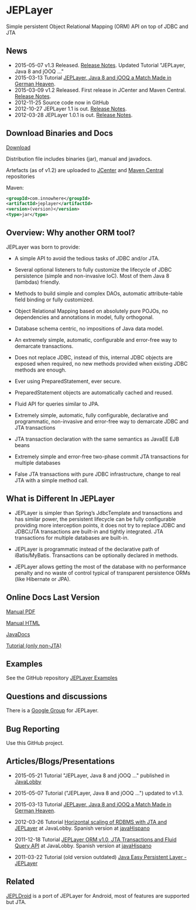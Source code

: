 JEPLayer
========
	
Simple persistent Object Relational Mapping (ORM) API on top of JDBC and JTA 

News
------

- 2015-05-07 v1.3 Released. [Release Notes](https://github.com/jmarranz/jeplayer/blob/master/CHANGES.txt). Updated Tutorial "JEPLayer, Java 8 and jOOQ ..."
- 2015-03-13 Tutorial [JEPLayer, Java 8 and jOOQ a Match Made in German Heaven](http://jmarranz.blogspot.com.es/2015/03/jeplayer-java-8-and-jooq-match-made-in.html).
- 2015-03-09 v1.2 Released. First release in JCenter and Maven Central. [Release Notes](https://github.com/jmarranz/jeplayer/blob/master/CHANGES.txt).
- 2012-11-25 Source code now in GitHub
- 2012-10-27 JEPLayer 1.1 is out. [Release Notes](https://github.com/jmarranz/jeplayer/blob/master/CHANGES.txt).
- 2012-03-28 JEPLayer 1.0.1 is out. [Release Notes](https://github.com/jmarranz/jeplayer/blob/master/CHANGES.txt).

Download Binaries and Docs
------

[Download](https://sourceforge.net/projects/jeplayer/files/)

Distribution file includes binaries (jar), manual and javadocs.

Artefacts (as of v1.2) are uploaded to [JCenter](https://bintray.com/jmarranz/maven/jeplayer/view) and [Maven Central](https://oss.sonatype.org/content/repositories/releases/com/innowhere/jeplayer/) repositories

Maven: 

```xml
<groupId>com.innowhere</groupId>
<artifactId>jeplayer</artifactId>
<version>(version)</version>
<type>jar</type>
```

Overview: Why another ORM tool?
------

JEPLayer was born to provide:

* A simple API to avoid the tedious tasks of JDBC and/or JTA.

* Several optional listeners to fully customize the lifecycle of JDBC persistence (simple and non-invasive IoC). Most of them Java 8 (lambdas) friendly.

* Methods to build simple and complex DAOs, automatic attribute-table field binding or fully customized.

* Object Relational Mapping based on absolutely pure POJOs, no dependencies and annotations in model, fully orthogonal.

* Database schema centric, no impositions of Java data model.

* An extremely simple, automatic, configurable and error-free way to demarcate transactions.

* Does not replace JDBC, instead of this, internal JDBC objects are exposed when required, no new methods provided when existing JDBC methods are enough.

* Ever using PreparedStatement, ever secure.

* PreparedStatement objects are automatically cached and reused.

* Fluid API for queries similar to JPA.

* Extremely simple, automatic, fully configurable, declarative and programmatic, non-invasive and error-free way to demarcate JDBC and JTA transactions

* JTA transaction declaration with the same semantics as JavaEE EJB beans

* Extremely simple and error-free two-phase commit JTA transactions for multiple databases

* False JTA transactions with pure JDBC infrastructure, change to real JTA with a simple method call.

What is Different In JEPLayer
------

* JEPLayer is simpler than Spring’s JdbcTemplate and transactions and has similar power, the persistent lifecycle can be fully configurable providing more interception points, 
it does not try to replace JDBC and JDBC/JTA transactions are built-in and tightly integrated. JTA transactions for multiple databases are built-in.

* JEPLayer is programmatic instead of the declarative path of iBatis/MyBatis. Transactions can be optionally declared in methods.

* JEPLayer allows getting the most of the database with no performance penalty and no waste of control typical of transparent persistence ORMs (like Hibernate or JPA).



Online Docs Last Version
------

[Manual PDF](http://jeplayer.sourceforge.net/docs/manual/jeplayer_manual.pdf)

[Manual HTML](http://jeplayer.sourceforge.net/docs/manual/jeplayer_manual.htm)

[JavaDocs](http://jeplayer.sourceforge.net/docs/javadoc/)

[Tutorial (only non-JTA)](http://jmarranz.blogspot.com.es/2015/03/jeplayer-java-8-and-jooq-match-made-in.html)


Examples
------

See the GitHub repository [JEPLayer Examples](https://github.com/jmarranz/jeplayer_examples)

Questions and discussions
------

There is a [Google Group](https://groups.google.com/forum/#!forum/jeplayer) for JEPLayer.

Bug Reporting
------

Use this GitHub project.


Articles/Blogs/Presentations
------

- 2015-05-21 Tutorial "JEPLayer, Java 8 and jOOQ ..." published in [JavaLobby](http://java.dzone.com/articles/jeplayer-java-8-and-jooq-match)

- 2015-05-07 Tutorial ("JEPLayer, Java 8 and jOOQ ...") updated to v1.3. 

- 2015-03-13 Tutorial [JEPLayer, Java 8 and jOOQ a Match Made in German Heaven](http://jmarranz.blogspot.com.es/2015/03/jeplayer-java-8-and-jooq-match-made-in.html).

- 2012-03-26 Tutorial [Horizontal scaling of RDBMS with JTA and JEPLayer](http://java.dzone.com/articles/horizontal-scaling-rdbms-jta) at JavaLobby. Spanish version
at [javaHispano](http://www.javahispano.org/portada/2012/3/19/escalamiento-horizontal-acid-de-rdbms-con-jeplayer.html)

- 2011-12-18 Tutorial [JEPLayer ORM v1.0, JTA Transactions and Fluid Query API](http://java.dzone.com/announcements/jeplayer-orm-v10-jta) at JavaLobby. Spanish version
at [javaHispano](http://www.javahispano.org/portada/2011/12/16/jeplayer-orm-10-transacciones-jta-y-api-fluida.html)

- 2011-03-22 Tutorial (old version outdated) [Java Easy Persistent Layer - JEPLayer](http://java.dzone.com/articles/java-easy-persistent-layer) 

Related
------

[JEPLDroid](https://github.com/jmarranz/jepldroid) is a port of JEPLayer for Android, most of features are supported but JTA.

